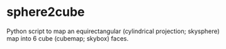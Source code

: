 # sphere2cube
Python script to map an equirectangular (cylindrical projection; skysphere) map into 6 cube (cubemap; skybox) faces.
